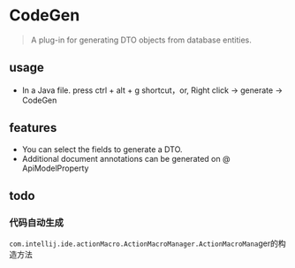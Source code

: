 # CodeGen

> A plug-in for generating DTO objects from database entities.

## usage

* In a Java file. press ctrl + alt + g shortcut，or, Right click -> generate -> CodeGen

## features

* You can select the fields to generate a DTO.
* Additional document annotations can be generated on @ ApiModelProperty

## todo

### 代码自动生成

`com.intellij.ide.actionMacro.ActionMacroManager.ActionMacroMana`ger的构造方法
